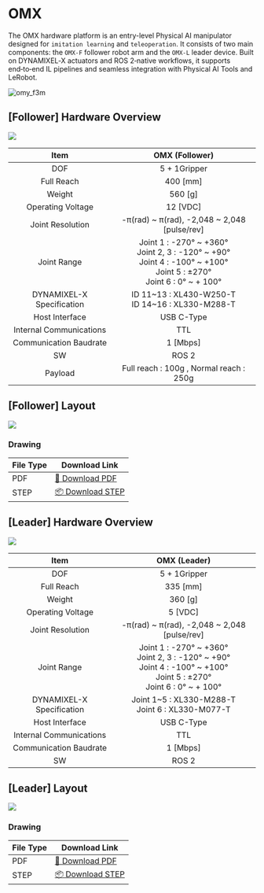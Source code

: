 # OMX

The OMX hardware platform is an entry-level Physical AI manipulator designed for `imitation learning` and `teleoperation`. It consists of two main components: the `OMX-F` follower robot arm and the `OMX-L` leader device. Built on DYNAMIXEL‑X actuators and ROS 2‑native workflows, it supports end‑to‑end IL pipelines and seamless integration with Physical AI Tools and LeRobot.

![omy_f3m](/specifications/omx/main_image.png)

## [Follower] Hardware Overview
![](/specifications/omx/hw_overview_omx_f.png)

| Item | OMX (Follower) |
|:---:|:---:|
| DOF | 5 + 1Gripper |
| Full Reach | 400 [mm] |
| Weight | 560 [g] |
| Operating Voltage | 12 [VDC] |
| Joint Resolution | -π(rad) ~ π(rad), -2,048 ~ 2,048 [pulse/rev] |
| Joint Range | Joint 1 : -270° ~ +360°<br>Joint 2, 3 : -120° ~ +90°<br>Joint 4 : -100° ~ +100°<br>Joint 5 : ±270°<br>Joint 6 : 0° ~ + 100° |
| DYNAMIXEL-X Specification | ID 11~13 : XL430-W250-T<br>ID 14~16 : XL330-M288-T |
| Host Interface | USB C-Type |
| Internal Communications | TTL |
| Communication Baudrate | 1 [Mbps] |
| SW | ROS 2 |
| Payload | Full reach : 100g , Normal reach : 250g |

## [Follower] Layout
![](/specifications/omx/omx_follower_layout.png)

### **Drawing**

| File Type | Download Link |
|-----------|---------------|
| PDF | [📄 Download PDF](https://www.robotis.com/service/download.php?no=2223) |
| STEP | [📦 Download STEP](https://www.robotis.com/service/download.php?no=2224) |

## [Leader] Hardware Overview

![](/specifications/omx/hw_overview_omx_l.png)

| Item | OMX (Leader) |
|:---:|:---:|
| DOF | 5 + 1Gripper |
| Full Reach | 335 [mm] |
| Weight | 360 [g] |
| Operating Voltage | 5 [VDC] |
| Joint Resolution | -π(rad) ~ π(rad), -2,048 ~ 2,048 [pulse/rev] |
| Joint Range | Joint 1 : -270° ~ +360°<br>Joint 2, 3 : -120° ~ +90°<br>Joint 4 : -100° ~ +100°<br>Joint 5 : ±270°<br>Joint 6 : 0° ~ + 100° |
| DYNAMIXEL-X Specification | Joint 1~5 : XL330-M288-T<br>Joint 6 : XL330-M077-T |
| Host Interface | USB C-Type |
| Internal Communications | TTL |
| Communication Baudrate | 1 [Mbps] |
| SW | ROS 2 |


## [Leader] Layout
![](/specifications/omx/omx_leader_layout.png)

### **Drawing**

| File Type | Download Link |
|-----------|---------------|
| PDF | [📄 Download PDF](https://www.robotis.com/service/download.php?no=2225) |
| STEP | [📦 Download STEP](https://www.robotis.com/service/download.php?no=2226) |